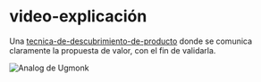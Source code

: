 # video-explicación

Una [tecnica-de-descubrimiento-de-producto](tecnica-de-descubrimiento-de-producto.md) donde se comunica claramente la propuesta de valor, con el fin de validarla.

![Analog de Ugmonk](https://youtu.be/nCNAmeKIhF4?si=3pVyqp7pxBoqiAAZ)
